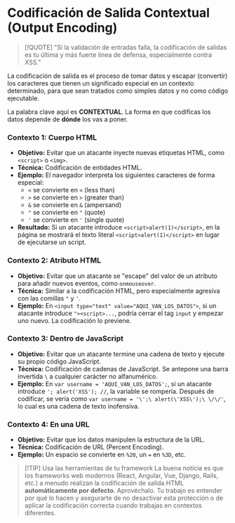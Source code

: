 # Codificación de Salida Contextual (Output Encoding)

> [!QUOTE] "Si la validación de entradas falla, la codificación de salidas es tu última y más fuerte línea de defensa, especialmente contra XSS."

La codificación de salida es el proceso de tomar datos y escapar (convertir) los caracteres que tienen un significado especial en un contexto determinado, para que sean tratados como simples datos y no como código ejecutable.

La palabra clave aquí es **CONTEXTUAL**. La forma en que codificas los datos depende de **dónde** los vas a poner.

### Contexto 1: Cuerpo HTML

-   **Objetivo:** Evitar que un atacante inyecte nuevas etiquetas HTML, como `<script>` o `<img>`.
-   **Técnica:** Codificación de entidades HTML.
-   **Ejemplo:** El navegador interpreta los siguientes caracteres de forma especial:
    -   `<` se convierte en `<` (less than)
    -   `>` se convierte en `>` (greater than)
    -   `&` se convierte en `&` (ampersand)
    -   `"` se convierte en `"` (quote)
    -   `'` se convierte en `'` (single quote)
-   **Resultado:** Si un atacante introduce `<script>alert(1)</script>`, en la página se mostrará el texto literal `<script>alert(1)</script>` en lugar de ejecutarse un script.

### Contexto 2: Atributo HTML

-   **Objetivo:** Evitar que un atacante se "escape" del valor de un atributo para añadir nuevos eventos, como `onmouseover`.
-   **Técnica:** Similar a la codificación HTML, pero especialmente agresiva con las comillas `"` y `'`.
-   **Ejemplo:** En `<input type="text" value="AQUI_VAN_LOS_DATOS">`, si un atacante introduce `"><script>...`, podría cerrar el tag `input` y empezar uno nuevo. La codificación lo previene.

### Contexto 3: Dentro de JavaScript

-   **Objetivo:** Evitar que un atacante termine una cadena de texto y ejecute su propio código JavaScript.
-   **Técnica:** Codificación de cadenas de JavaScript. Se antepone una barra invertida `\` a cualquier carácter no alfanumérico.
-   **Ejemplo:** En `var username = 'AQUI_VAN_LOS_DATOS';`, si un atacante introduce `'; alert('XSS'); //`, la variable se rompería. Después de codificar, se vería como `var username = '\';\ alert(\'XSS\');\ \/\/'`, lo cual es una cadena de texto inofensiva.

### Contexto 4: En una URL

-   **Objetivo:** Evitar que los datos manipulen la estructura de la URL.
-   **Técnica:** Codificación de URL (Percent Encoding).
-   **Ejemplo:** Un espacio se convierte en `%20`, un `=` en `%3D`, etc.

> [!TIP] Usa las herramientas de tu framework
> La buena noticia es que los frameworks web modernos (React, Angular, Vue, Django, Rails, etc.) a menudo realizan la codificación de salida HTML **automáticamente por defecto**. Aprovéchalo. Tu trabajo es entender por qué lo hacen y asegurarte de no desactivar esta protección o de aplicar la codificación correcta cuando trabajas en contextos diferentes.
